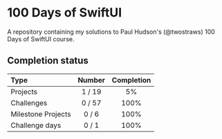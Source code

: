 # 100 Days of SwiftUI

A repository containing my solutions to Paul Hudson's (@twostraws) 100 Days of SwiftUI course.

## Completion status

Type               | Number  | Completion
:---               |  :---:  |   :---:
Projects           | 1 / 19 | 5%
Challenges         | 0 / 57 | 100%
Milestone Projects | 0 / 6  | 100%
Challenge days     | 0 / 1  | 100%
